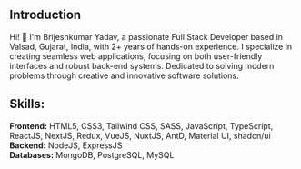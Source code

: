 ## Introduction
Hi! 👋 I'm Brijeshkumar Yadav, a passionate Full Stack Developer based in Valsad, Gujarat, India, with 2+ years of hands-on experience. I specialize in creating seamless web applications, focusing on both user-friendly interfaces and robust back-end systems. Dedicated to solving modern problems through creative and innovative software solutions.

## Skills:
**Frontend:** HTML5, CSS3, Tailwind CSS, SASS, JavaScript, TypeScript, ReactJS, NextJS, Redux, VueJS, NuxtJS, AntD, Material UI, shadcn/ui <br>
**Backend:** NodeJS, ExpressJS <br>
**Databases:** MongoDB, PostgreSQL, MySQL
